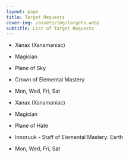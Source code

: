 ```yaml
---
layout: page
title: Target Requests
cover-img: /assets/img/targets.webp
subtitle: List of Target Requests
---
```


- Xanax (Xanamaniac)
- Magician
- Plane of Sky
- Crown of Elemental Mastery
- Mon, Wed, Fri, Sat

- Xanax (Xanamaniac)
- Magician
- Plane of Hate
- Innoruuk - Staff of Elemental Mastery: Earth
- Mon, Wed, Fri, Sat

